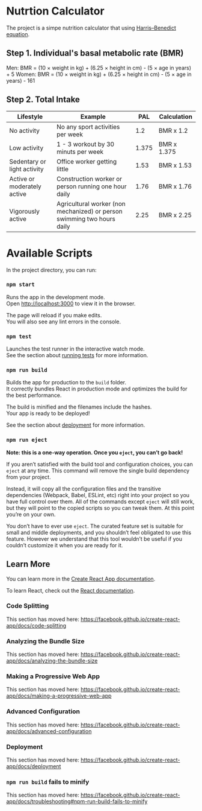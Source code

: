 # Nutrtion Calculator
The project is a simpe nutrition calculator that using [Harris–Benedict equation](https://en.wikipedia.org/wiki/Harris%E2%80%93Benedict_equation).

## Step 1. Individual's basal metabolic rate (BMR)

Men:
	BMR = (10 × weight in kg) + (6.25 × height in cm) - (5 × age in years) + 5
Women:
	BMR = (10 × weight in kg) + (6.25 × height in cm) - (5 × age in years) - 161

## Step 2. Total Intake

Lifestyle | Example | PAL | Calculation
--- | --- | --- | --- 
No activity  | No any sport activities per week | 1.2 | BMR x 1.2
Low activity  | 1 - 3 workout by 30 minuts per week | 1.375 | BMR x 1.375
Sedentary or light activity | Office worker getting little | 1.53 | BMR x 1.53
Active or moderately active | Construction worker or person running one hour daily | 1.76 | BMR x 1.76
Vigorously active | Agricultural worker (non mechanized) or person swimming two hours daily | 2.25 | BMR x 2.25

# Available Scripts

In the project directory, you can run:

### `npm start`

Runs the app in the development mode.<br>
Open [http://localhost:3000](http://localhost:3000) to view it in the browser.

The page will reload if you make edits.<br>
You will also see any lint errors in the console.

### `npm test`

Launches the test runner in the interactive watch mode.<br>
See the section about [running tests](https://facebook.github.io/create-react-app/docs/running-tests) for more information.

### `npm run build`

Builds the app for production to the `build` folder.<br>
It correctly bundles React in production mode and optimizes the build for the best performance.

The build is minified and the filenames include the hashes.<br>
Your app is ready to be deployed!

See the section about [deployment](https://facebook.github.io/create-react-app/docs/deployment) for more information.

### `npm run eject`

**Note: this is a one-way operation. Once you `eject`, you can’t go back!**

If you aren’t satisfied with the build tool and configuration choices, you can `eject` at any time. This command will remove the single build dependency from your project.

Instead, it will copy all the configuration files and the transitive dependencies (Webpack, Babel, ESLint, etc) right into your project so you have full control over them. All of the commands except `eject` will still work, but they will point to the copied scripts so you can tweak them. At this point you’re on your own.

You don’t have to ever use `eject`. The curated feature set is suitable for small and middle deployments, and you shouldn’t feel obligated to use this feature. However we understand that this tool wouldn’t be useful if you couldn’t customize it when you are ready for it.

## Learn More

You can learn more in the [Create React App documentation](https://facebook.github.io/create-react-app/docs/getting-started).

To learn React, check out the [React documentation](https://reactjs.org/).

### Code Splitting

This section has moved here: https://facebook.github.io/create-react-app/docs/code-splitting

### Analyzing the Bundle Size

This section has moved here: https://facebook.github.io/create-react-app/docs/analyzing-the-bundle-size

### Making a Progressive Web App

This section has moved here: https://facebook.github.io/create-react-app/docs/making-a-progressive-web-app

### Advanced Configuration

This section has moved here: https://facebook.github.io/create-react-app/docs/advanced-configuration

### Deployment

This section has moved here: https://facebook.github.io/create-react-app/docs/deployment

### `npm run build` fails to minify

This section has moved here: https://facebook.github.io/create-react-app/docs/troubleshooting#npm-run-build-fails-to-minify
